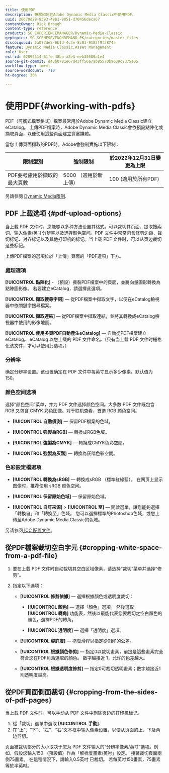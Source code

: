 ```yaml
---
title: 使用PDF
description: 瞭解如何在Adobe Dynamic Media Classic中使用PDF。
uuid: 26d70d28-9393-49b1-9051-d70456deca67
contentOwner: Rick Brough
content-type: reference
products: SG_EXPERIENCEMANAGER/Dynamic-Media-Classic
geptopics: SG_SCENESEVENONDEMAND_PK/categories/master_files
discoiquuid: 5a073de3-6b1d-4c3e-8c03-9182f9f3874a
feature: Dynamic Media Classic,Asset Management
role: User
exl-id: 02892514-61fe-48ba-a2e3-eeb30580a1e4
source-git-commit: d43b0791e67d43ff56a7ab85570b9639c2375e05
workflow-type: tm+mt
source-wordcount: '710'
ht-degree: 36%

---
```


# 使用PDF{#working-with-pdfs}

PDF（可攜式檔案格式）檔案最常用於Adobe Dynamic Media Classic建立eCatalog。 上傳PDF檔案時，Adobe Dynamic Media Classic會依預設點陣化或擷取頁面，以便使用這些頁面建立豐富媒體。

當您上傳頁面擷取的PDF時，Adobe會強制實施以下限制：

| 限制型別 | 強制限制 | 於2022年12月31日變更為上限 |
| --- | --- | --- |
| PDF要考慮用於擷取的最大頁數 | 5000 （適用於新上傳） | 100 (適用於所有PDF) |

另請參閱 [Dynamic Media限制](/help/limitations.md).

## PDF 上载选项 {#pdf-upload-options}

当上载 PDF 文件时，您能够以多种方法设置其格式。可以裁切其页面、提取搜索词、输入像素/英寸分辨率以及选择颜色空间。PDF 文件中常常包含修剪边距、裁切标记、对齐标记以及其他打印机的标记。当上载 PDF 文件时，可以从页边裁切这些标记。

上傳PDF檔案的選項位於「上傳」頁面的「PDF選項」下方。

### 處理選項

**[!UICONTROL 點陣化]** - （預設）撕裂PDF檔案中的頁面，並將向量圖形轉換為點陣圖影像。 若要建立eCatalog，請選擇此選項。

**[!UICONTROL 擷取搜尋字詞]**  — 從PDF檔案中擷取文字，以便在eCatalog檢視器中依關鍵字搜尋檔案。

**[!UICONTROL 擷取連結]**  — 從PDF檔案中擷取連結，並將其轉換成eCatalog檢視器中使用的影像地圖。

**[!UICONTROL 使用多頁PDF自動產生eCatalog]**  — 自動從PDF檔案建立eCatalog。 eCatalog 以您上载的 PDF 文件命名。（只有当上载 PDF 文件时栅格化该文件，才可以使用此选项。）

### 分辨率

确定分辨率设置。该设置确定在 PDF 文件中每英寸显示多少像素。默认值为 150。

### 颜色空间选项

选择“颜色空间”菜单，并为 PDF 文件选择颜色空间。大多数 PDF 文件既包含 RGB 又包含 CMYK 彩色图像。对于联机查看，首选 RGB 颜色空间。

* **[!UICONTROL 自動偵測]**  — 保留PDF檔案的色域。

* **[!UICONTROL 強製為RGB]**  — 轉換成RGB色域。

* **[!UICONTROL 強製為CMYK]**  — 轉換成CMYK色彩空間。

* **[!UICONTROL 強製為灰階]**  — 轉換為灰階色彩空間。

### 色彩設定檔選項

* **[!UICONTROL 轉換為sRGB]**  — 轉換成sRGB （標準紅綠藍）。 在网页上显示图像时，推荐使用 sRGB 颜色空间。

* **[!UICONTROL 保留原始色域]**  — 保留原始色域。

* **[!UICONTROL 自訂來源]** > **[!UICONTROL 至]**  — 開啟選單，讓您能夠選擇「轉換自」和「轉換至」色域。 您可以選擇標準的Photoshop色域，或您上傳至Adobe Dynamic Media Classic的色域。

另请参阅[ ICC 配置文件](/help/icc-profiles.md#icc_profiles)。

## 從PDF檔案裁切空白字元 {#cropping-white-space-from-a-pdf-file}

1. 要在上载 PDF 文件时自动裁切其空白区域像素，请选择“裁切”菜单并选择“修剪”。
1. 指定以下选项：

   * **[!UICONTROL 修剪依據]**  — 選擇根據顏色或透明度裁切：

      * **[!UICONTROL 顏色]**  — 選擇「顏色」選項。 然後選取 **[!UICONTROL 轉角]** 功能表，然後以最能代表您要裁切之空白顏色的顏色，選擇PDF的轉角。

      * **[!UICONTROL 透明度]**  — 選擇「透明度」選項。
   * **[!UICONTROL 容許度]**  — 拖曳滑桿以指定從0到1的公差。

   * **[!UICONTROL 根據顏色修剪]**  — 指定0以裁切畫素，前提是這些畫素完全符合您在PDF角落選取的顏色。 数字越接近 1，允许的色差越大。

   * **[!UICONTROL 根據透明度修剪]**  — 指定0可裁切透明畫素；數字越接近1則透明度越高。


## 從PDF頁面側面裁切 {#cropping-from-the-sides-of-pdf-pages}

当上载 PDF 文件时，可以手动从 PDF 文件中删除页边的打印机标记。

1. 從「裁切」選單中選取 **[!UICONTROL 手動]**.
1. 在“上”、“下”、“左”、“右”文本框中输入像素设置，以便从页面的上、下及两边剪切。

页面被裁切部分的大小取决于您为 PDF 文件输入的“分辨率像素/英寸”选项。例如，假設您輸入150 （預設值）作為「解析度畫素/英吋」設定。 接著裁切頁面兩側75畫素。 在這種情況下，請輸入0.5英吋 已裁切。 若每英吋150畫素，75畫素等於半英吋。
